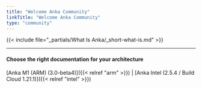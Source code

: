 ```yaml
---
title: "Welcome Anka Community"
linkTitle: "Welcome Anka Community"
type: "community"
---
```


{{< include file="_partials/What Is Anka/_short-what-is.md" >}}

---

#### Choose the right documentation for your architecture

[Anka M1 (ARM) (3.0-beta4)]({{< relref "arm" >}}) | [Anka Intel (2.5.4 / Build Cloud 1.21.1)]({{< relref "intel" >}})
